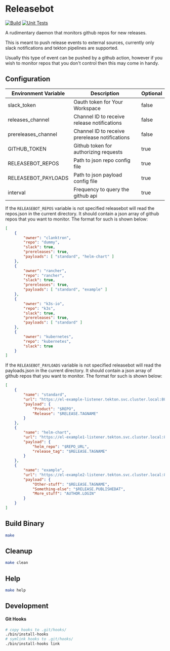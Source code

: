 # Releasebot
[![Build](https://github.com/clanktron/releasebot/actions/workflows/build.yaml/badge.svg)](https://github.com/clanktron/releasebot/actions/workflows/build.yaml)
[![Unit Tests](https://github.com/clanktron/releasebot/actions/workflows/test.yaml/badge.svg)](https://github.com/clanktron/releasebot/actions/workflows/test.yaml)

A rudimentary daemon that monitors github repos for new releases. 

This is meant to push release events to external sources, currently only slack notifications and tekton pipelines are supported.

Usually this type of event can be pushed by a github action, however if you wish to monitor repos that you don't control then this may come in handy.

## Configuration

| Environment Variable  | Description                                       | Optional          |
| --------------------  | -----------                                       | --------          |
| slack_token           | Oauth token for Your Workspace                    | false             |
| releases_channel      | Channel ID to receive release notifications       | false             |
| prereleases_channel   | Channel ID to receive prerelease notifications    | false             |
| GITHUB_TOKEN          | Github token for authorizing requests             | true              |
| RELEASEBOT_REPOS      | Path to json repo config file                     | true              |
| RELEASEBOT_PAYLOADS   | Path to json payload config file                  | true              |
| interval              | Frequency to query the github api                 | true              |

If the `RELEASEBOT_REPOS` variable is not specified releasebot will read the repos.json in the current directory. It should contain a json array of github repos that you want to monitor.
The format for such is shown below:
```json
[
    {
        "owner": "clanktron",
        "repo": "dummy",
        "slack": true,
        "prereleases": true,
        "payloads": [ "standard", "helm-chart" ]
    },
    {
        "owner": "rancher",
        "repo": "rancher",
        "slack": true,
        "prereleases": true,
        "payloads": [ "standard", "example" ]
    },
    {
        "owner": "k3s-io",
        "repo": "k3s",
        "slack": true,
        "prereleases": true,
        "payloads": [ "standard" ]
    },
    {
        "owner": "kubernetes",
        "repo": "kubernetes",
        "slack": true
    }
]
```
If the `RELEASEBOT_PAYLOADS` variable is not specified releasebot will read the payloads.json in the current directory. It should contain a json array of github repos that you want to monitor.
The format for such is shown below:
```json
[
    {
        "name": "standard",
        "url": "https://el-example-listener.tekton.svc.cluster.local:8080",
        "payload": {
            "Product": "$REPO",
            "Release": "$RELEASE.TAGNAME"
        }
    },
    {
        "name": "helm-chart",
        "url": "https://el-example1-listener.tekton.svc.cluster.local:8080",
        "payload": {
            "helm_repo": "$REPO_URL",
            "release_tag": "$RELEASE.TAGNAME"
        }
    },
    {
        "name": "example",
        "url": "https://el-example2-listener.tekton.svc.cluster.local:8080",
        "payload": {
            "Other-stuff": "$RELEASE.TAGNAME",
            "Something-else": "$RELEASE.PUBLISHEDAT",
            "More_stuff": "AUTHOR.LOGIN"
        }
    }
]
```

## Build Binary
```bash
make
```
## Cleanup
```bash
make clean
```
## Help
```bash
make help
```
## Development

#### Git Hooks
```bash
# copy hooks to .git/hooks/
./bin/install-hooks
# symlink hooks to .git/hooks/
./bin/install-hooks link
```

